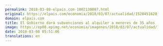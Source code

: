 ```yaml
---
permalink: 2018-03-08-elpais.com-1002130087.html
original: https://elpais.com/economia/2018/03/07/actualidad/1520451620_248116.html#?ref=rss&format=simple&link=link
domain: elpais.com
title: El Gobierno dará subvenciones al alquiler a menores de 35 años
image: https://ep00.epimg.net/economia/imagenes/2018/03/07/actualidad/1520451620_248116_1520451919_rrss_normal.jpg
date: 2018-03-08 05:51:06
translations: en
---
```


